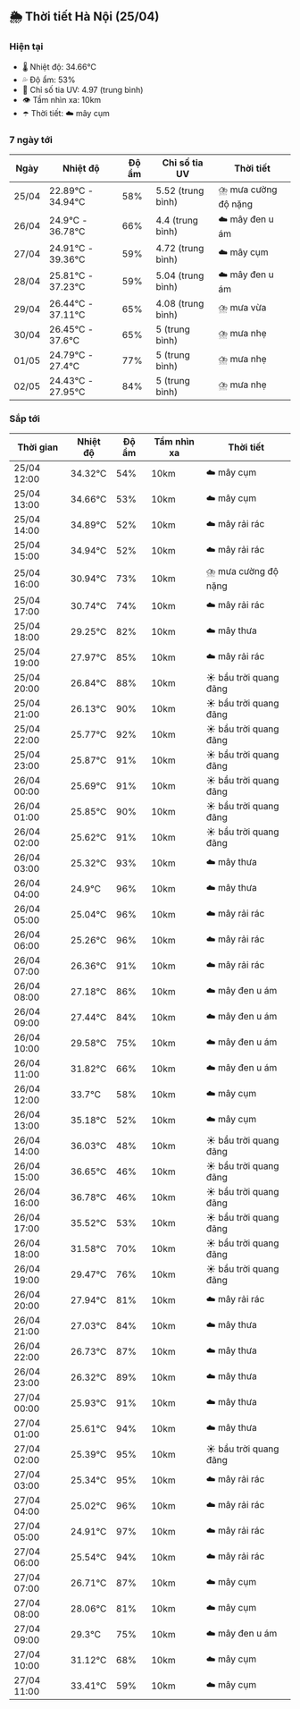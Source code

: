 ## 🌦️ Thời tiết Hà Nội (25/04)

### Hiện tại

- 🌡️ Nhiệt độ: 34.66℃
- 💦 Độ ẩm: 53%
- 🌟 Chỉ số tia UV: 4.97 (trung bình)
- 👁️ Tầm nhìn xa: 10km
- ☂️ Thời tiết: ☁️ mây cụm

### 7 ngày tới

| Ngày | Nhiệt độ | Độ ẩm | Chỉ số tia UV | Thời tiết |
| --- | --- | --- | --- | --- |
| 25/04 | 22.89℃ - 34.94℃ | 58% | 5.52 (trung bình) | ⛈️ mưa cường độ nặng |
| 26/04 | 24.9℃ - 36.78℃ | 66% | 4.4 (trung bình) | ☁️ mây đen u ám |
| 27/04 | 24.91℃ - 39.36℃ | 59% | 4.72 (trung bình) | ☁️ mây cụm |
| 28/04 | 25.81℃ - 37.23℃ | 59% | 5.04 (trung bình) | ☁️ mây đen u ám |
| 29/04 | 26.44℃ - 37.11℃ | 65% | 4.08 (trung bình) | ⛈️ mưa vừa |
| 30/04 | 26.45℃ - 37.6℃ | 65% | 5 (trung bình) | ⛈️ mưa nhẹ |
| 01/05 | 24.79℃ - 27.4℃ | 77% | 5 (trung bình) | ⛈️ mưa nhẹ |
| 02/05 | 24.43℃ - 27.95℃ | 84% | 5 (trung bình) | ⛈️ mưa nhẹ |

### Sắp tới

| Thời gian | Nhiệt độ | Độ ẩm | Tầm nhìn xa | Thời tiết |
| --- | --- | --- | --- | --- |
| 25/04 12:00 | 34.32℃ | 54% | 10km | ☁️ mây cụm |
| 25/04 13:00 | 34.66℃ | 53% | 10km | ☁️ mây cụm |
| 25/04 14:00 | 34.89℃ | 52% | 10km | ☁️ mây rải rác |
| 25/04 15:00 | 34.94℃ | 52% | 10km | ☁️ mây rải rác |
| 25/04 16:00 | 30.94℃ | 73% | 10km | ⛈️ mưa cường độ nặng |
| 25/04 17:00 | 30.74℃ | 74% | 10km | ☁️ mây rải rác |
| 25/04 18:00 | 29.25℃ | 82% | 10km | ☁️ mây thưa |
| 25/04 19:00 | 27.97℃ | 85% | 10km | ☁️ mây rải rác |
| 25/04 20:00 | 26.84℃ | 88% | 10km | ☀️ bầu trời quang đãng |
| 25/04 21:00 | 26.13℃ | 90% | 10km | ☀️ bầu trời quang đãng |
| 25/04 22:00 | 25.77℃ | 92% | 10km | ☀️ bầu trời quang đãng |
| 25/04 23:00 | 25.87℃ | 91% | 10km | ☀️ bầu trời quang đãng |
| 26/04 00:00 | 25.69℃ | 91% | 10km | ☀️ bầu trời quang đãng |
| 26/04 01:00 | 25.85℃ | 90% | 10km | ☀️ bầu trời quang đãng |
| 26/04 02:00 | 25.62℃ | 91% | 10km | ☀️ bầu trời quang đãng |
| 26/04 03:00 | 25.32℃ | 93% | 10km | ☁️ mây thưa |
| 26/04 04:00 | 24.9℃ | 96% | 10km | ☁️ mây thưa |
| 26/04 05:00 | 25.04℃ | 96% | 10km | ☁️ mây rải rác |
| 26/04 06:00 | 25.26℃ | 96% | 10km | ☁️ mây rải rác |
| 26/04 07:00 | 26.36℃ | 91% | 10km | ☁️ mây rải rác |
| 26/04 08:00 | 27.18℃ | 86% | 10km | ☁️ mây đen u ám |
| 26/04 09:00 | 27.44℃ | 84% | 10km | ☁️ mây đen u ám |
| 26/04 10:00 | 29.58℃ | 75% | 10km | ☁️ mây đen u ám |
| 26/04 11:00 | 31.82℃ | 66% | 10km | ☁️ mây đen u ám |
| 26/04 12:00 | 33.7℃ | 58% | 10km | ☁️ mây cụm |
| 26/04 13:00 | 35.18℃ | 52% | 10km | ☁️ mây cụm |
| 26/04 14:00 | 36.03℃ | 48% | 10km | ☀️ bầu trời quang đãng |
| 26/04 15:00 | 36.65℃ | 46% | 10km | ☀️ bầu trời quang đãng |
| 26/04 16:00 | 36.78℃ | 46% | 10km | ☀️ bầu trời quang đãng |
| 26/04 17:00 | 35.52℃ | 53% | 10km | ☀️ bầu trời quang đãng |
| 26/04 18:00 | 31.58℃ | 70% | 10km | ☀️ bầu trời quang đãng |
| 26/04 19:00 | 29.47℃ | 76% | 10km | ☀️ bầu trời quang đãng |
| 26/04 20:00 | 27.94℃ | 81% | 10km | ☁️ mây rải rác |
| 26/04 21:00 | 27.03℃ | 84% | 10km | ☁️ mây thưa |
| 26/04 22:00 | 26.73℃ | 87% | 10km | ☁️ mây thưa |
| 26/04 23:00 | 26.32℃ | 89% | 10km | ☁️ mây thưa |
| 27/04 00:00 | 25.93℃ | 91% | 10km | ☁️ mây thưa |
| 27/04 01:00 | 25.61℃ | 94% | 10km | ☁️ mây thưa |
| 27/04 02:00 | 25.39℃ | 95% | 10km | ☀️ bầu trời quang đãng |
| 27/04 03:00 | 25.34℃ | 95% | 10km | ☁️ mây rải rác |
| 27/04 04:00 | 25.02℃ | 96% | 10km | ☁️ mây rải rác |
| 27/04 05:00 | 24.91℃ | 97% | 10km | ☁️ mây rải rác |
| 27/04 06:00 | 25.54℃ | 94% | 10km | ☁️ mây rải rác |
| 27/04 07:00 | 26.71℃ | 87% | 10km | ☁️ mây cụm |
| 27/04 08:00 | 28.06℃ | 81% | 10km | ☁️ mây cụm |
| 27/04 09:00 | 29.3℃ | 75% | 10km | ☁️ mây đen u ám |
| 27/04 10:00 | 31.12℃ | 68% | 10km | ☁️ mây cụm |
| 27/04 11:00 | 33.41℃ | 59% | 10km | ☁️ mây cụm |
